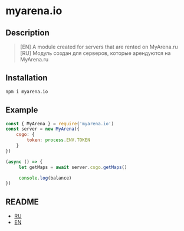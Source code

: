 # myarena.io

## Description

>[EN] A module created for servers that are rented on MyArena.ru<br/>
>[RU] Модуль создан для серверов, которые арендуются на MyArena.ru

## Installation

```bash
npm i myarena.io
```

## Example

```js
const { MyArena } = require('myarena.io')
const server = new MyArena({
    csgo: {
        token: process.ENV.TOKEN
    }
})

(async () => {
     let getMaps = await server.csgo.getMaps()

     console.log(balance)
})
```

## README

* [RU](docs/ru)
* [EN](docs/en)
